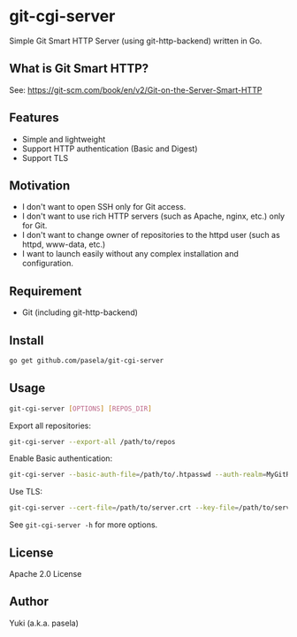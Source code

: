# git-cgi-server

Simple Git Smart HTTP Server (using git-http-backend) written in Go.

## What is Git Smart HTTP?

See: https://git-scm.com/book/en/v2/Git-on-the-Server-Smart-HTTP

## Features

* Simple and lightweight
* Support HTTP authentication (Basic and Digest)
* Support TLS

## Motivation

* I don't want to open SSH only for Git access.
* I don't want to use rich HTTP servers (such as Apache, nginx, etc.) only for Git.
* I don't want to change owner of repositories to the httpd user (such as httpd, www-data, etc.)
* I want to launch easily without any complex installation and configuration.

## Requirement

* Git (including git-http-backend)

## Install

```sh
go get github.com/pasela/git-cgi-server
```

## Usage

```sh
git-cgi-server [OPTIONS] [REPOS_DIR]
```

Export all repositories:
```sh
git-cgi-server --export-all /path/to/repos
```

Enable Basic authentication:
```sh
git-cgi-server --basic-auth-file=/path/to/.htpasswd --auth-realm=MyGitRepos /path/to/repos
```

Use TLS:
```sh
git-cgi-server --cert-file=/path/to/server.crt --key-file=/path/to/server.key /path/to/repos
```

See `git-cgi-server -h` for more options.

## License

Apache 2.0 License

## Author

Yuki (a.k.a. pasela)
